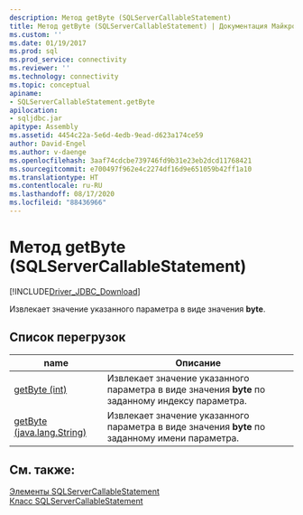 ```yaml
---
description: Метод getByte (SQLServerCallableStatement)
title: Метод getByte (SQLServerCallableStatement) | Документация Майкрософт
ms.custom: ''
ms.date: 01/19/2017
ms.prod: sql
ms.prod_service: connectivity
ms.reviewer: ''
ms.technology: connectivity
ms.topic: conceptual
apiname:
- SQLServerCallableStatement.getByte
apilocation:
- sqljdbc.jar
apitype: Assembly
ms.assetid: 4454c22a-5e6d-4edb-9ead-d623a174ce59
author: David-Engel
ms.author: v-daenge
ms.openlocfilehash: 3aaf74cdcbe739746fd9b31e23eb2dcd11768421
ms.sourcegitcommit: e700497f962e4c2274df16d9e651059b42ff1a10
ms.translationtype: HT
ms.contentlocale: ru-RU
ms.lasthandoff: 08/17/2020
ms.locfileid: "88436966"
---
```

# <a name="getbyte-method-sqlservercallablestatement"></a>Метод getByte (SQLServerCallableStatement)
[!INCLUDE[Driver_JDBC_Download](../../../includes/driver_jdbc_download.md)]

  Извлекает значение указанного параметра в виде значения **byte**.  
  
## <a name="overload-list"></a>Список перегрузок  
  
|name|Описание|  
|----------|-----------------|  
|[getByte (int)](../../../connect/jdbc/reference/getbyte-method-int.md)|Извлекает значение указанного параметра в виде значения **byte** по заданному индексу параметра.|  
|[getByte (java.lang.String)](../../../connect/jdbc/reference/getbyte-method-java-lang-string.md)|Извлекает значение указанного параметра в виде значения **byte** по заданному имени параметра.|  
  
## <a name="see-also"></a>См. также:  
 [Элементы SQLServerCallableStatement](../../../connect/jdbc/reference/sqlservercallablestatement-members.md)   
 [Класс SQLServerCallableStatement](../../../connect/jdbc/reference/sqlservercallablestatement-class.md)  
  
  
